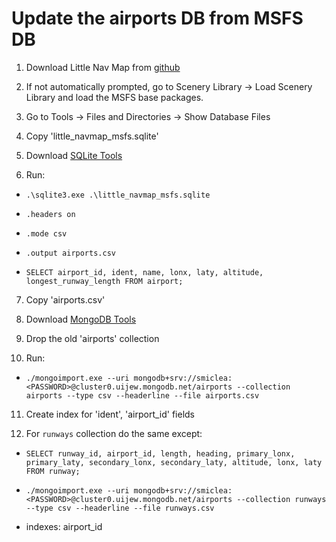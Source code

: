 # Update the airports DB from MSFS DB

1. Download Little Nav Map from [github](https://github.com/albar965/littlenavmap/releases)

2. If not automatically prompted, go to Scenery Library -> Load Scenery Library and load the MSFS base packages.

3. Go to Tools -> Files and Directories -> Show Database Files

4. Copy 'little_navmap_msfs.sqlite'

5. Download [SQLite Tools](https://www.sqlite.org/download.html)

6. Run:

* `.\sqlite3.exe .\little_navmap_msfs.sqlite`

* `.headers on`

* `.mode csv`

* `.output airports.csv`

* `SELECT airport_id, ident, name, lonx, laty, altitude, longest_runway_length FROM airport;`

7. Copy 'airports.csv'

8. Download [MongoDB Tools](https://www.mongodb.com/try/download/database-tools)

9. Drop the old 'airports' collection

10. Run:

* `./mongoimport.exe --uri mongodb+srv://smiclea:<PASSWORD>@cluster0.uijew.mongodb.net/airports --collection airports --type csv --headerline --file airports.csv`

11. Create index for 'ident', 'airport_id' fields

12. For `runways` collection do the same except:

* `SELECT runway_id, airport_id, length, heading, primary_lonx, primary_laty, secondary_lonx, secondary_laty, altitude, lonx, laty FROM runway;`

* `./mongoimport.exe --uri mongodb+srv://smiclea:<PASSWORD>@cluster0.uijew.mongodb.net/airports --collection runways --type csv --headerline --file runways.csv`

* indexes: airport_id